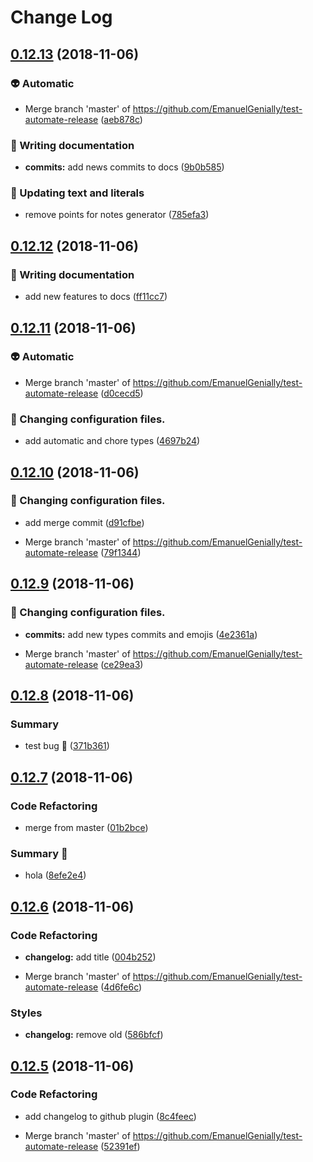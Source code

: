 # Change Log

## [0.12.13](https://github.com/EmanuelGenially/test-automate-release/compare/v0.12.12...v0.12.13) (2018-11-06)


### :alien: Automatic

* Merge branch 'master' of https://github.com/EmanuelGenially/test-automate-release ([aeb878c](https://github.com/EmanuelGenially/test-automate-release/commit/aeb878c))


### :memo: Writing documentation

* **commits:** add news commits to docs ([9b0b585](https://github.com/EmanuelGenially/test-automate-release/commit/9b0b585))


### :speech_balloon: Updating text and literals

* remove points for notes generator ([785efa3](https://github.com/EmanuelGenially/test-automate-release/commit/785efa3))

## [0.12.12](https://github.com/EmanuelGenially/test-automate-release/compare/v0.12.11...v0.12.12) (2018-11-06)


### :memo: Writing documentation

* add new features to docs ([ff11cc7](https://github.com/EmanuelGenially/test-automate-release/commit/ff11cc7))

## [0.12.11](https://github.com/EmanuelGenially/test-automate-release/compare/v0.12.10...v0.12.11) (2018-11-06)


### :alien: Automatic

* Merge branch 'master' of https://github.com/EmanuelGenially/test-automate-release ([d0cecd5](https://github.com/EmanuelGenially/test-automate-release/commit/d0cecd5))


### :wrench: Changing configuration files.

* add automatic and chore types ([4697b24](https://github.com/EmanuelGenially/test-automate-release/commit/4697b24))

## [0.12.10](https://github.com/EmanuelGenially/test-automate-release/compare/v0.12.9...v0.12.10) (2018-11-06)


### :wrench: Changing configuration files.

* add merge commit ([d91cfbe](https://github.com/EmanuelGenially/test-automate-release/commit/d91cfbe))


* Merge branch 'master' of https://github.com/EmanuelGenially/test-automate-release ([79f1344](https://github.com/EmanuelGenially/test-automate-release/commit/79f1344))

## [0.12.9](https://github.com/EmanuelGenially/test-automate-release/compare/v0.12.8...v0.12.9) (2018-11-06)


### :wrench: Changing configuration files.

* **commits:** add new types commits and emojis ([4e2361a](https://github.com/EmanuelGenially/test-automate-release/commit/4e2361a))


* Merge branch 'master' of https://github.com/EmanuelGenially/test-automate-release ([ce29ea3](https://github.com/EmanuelGenially/test-automate-release/commit/ce29ea3))

## [0.12.8](https://github.com/EmanuelGenially/test-automate-release/compare/v0.12.7...v0.12.8) (2018-11-06)


### Summary

* test bug :bug: ([371b361](https://github.com/EmanuelGenially/test-automate-release/commit/371b361))

## [0.12.7](https://github.com/EmanuelGenially/test-automate-release/compare/v0.12.6...v0.12.7) (2018-11-06)


### Code Refactoring

* merge from master ([01b2bce](https://github.com/EmanuelGenially/test-automate-release/commit/01b2bce))


### Summary :bug:

* hola ([8efe2e4](https://github.com/EmanuelGenially/test-automate-release/commit/8efe2e4))

## [0.12.6](https://github.com/EmanuelGenially/test-automate-release/compare/v0.12.5...v0.12.6) (2018-11-06)


### Code Refactoring

* **changelog:** add title ([004b252](https://github.com/EmanuelGenially/test-automate-release/commit/004b252))


* Merge branch 'master' of https://github.com/EmanuelGenially/test-automate-release ([4d6fe6c](https://github.com/EmanuelGenially/test-automate-release/commit/4d6fe6c))


### Styles

* **changelog:** remove old ([586bfcf](https://github.com/EmanuelGenially/test-automate-release/commit/586bfcf))

## [0.12.5](https://github.com/EmanuelGenially/test-automate-release/compare/v0.12.4...v0.12.5) (2018-11-06)

### Code Refactoring

- add changelog to github plugin ([8c4feec](https://github.com/EmanuelGenially/test-automate-release/commit/8c4feec))

* Merge branch 'master' of https://github.com/EmanuelGenially/test-automate-release ([52391ef](https://github.com/EmanuelGenially/test-automate-release/commit/52391ef))
